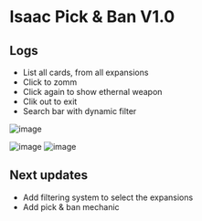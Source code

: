 # Isaac Pick & Ban V1.0

## Logs

- List all cards, from all expansions
- Click to zomm
- Click again to show ethernal weapon
- Clik out to exit
- Search bar with dynamic filter

![image](https://github.com/user-attachments/assets/cb95395a-6362-4677-8874-fd61e7c28d96)

![image](https://github.com/user-attachments/assets/e37288a6-ead9-4b1c-b89d-c23d93cb094f)
![image](https://github.com/user-attachments/assets/a08b088c-a981-4fab-aeb4-6a2593a82e73)

## Next updates

- Add filtering system to select the expansions
- Add pick & ban mechanic

